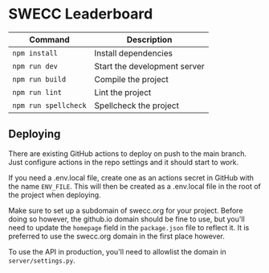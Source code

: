 # SWECC Leaderboard

| Command | Description |
| --- | --- |
| `npm install` | Install dependencies |
| `npm run dev` | Start the development server |
| `npm run build` | Compile the project |
| `npm run lint` | Lint the project |
| `npm run spellcheck` | Spellcheck the project |

## Deploying

There are existing GitHub actions to deploy on push to the main branch. Just configure actions in the repo settings and it should start to work.

If you need a .env.local file, create one as an actions secret in GitHub with the name `ENV_FILE`. This will then be created as a .env.local file in the root of the project when deploying.

Make sure to set up a subdomain of swecc.org for your project. Before doing so however, the github.io domain should be fine to use, but you'll need to update the `homepage` field in the `package.json` file to reflect it. It is preferred to use the swecc.org domain in the first place however.

To use the API in production, you'll need to allowlist the domain in `server/settings.py`.